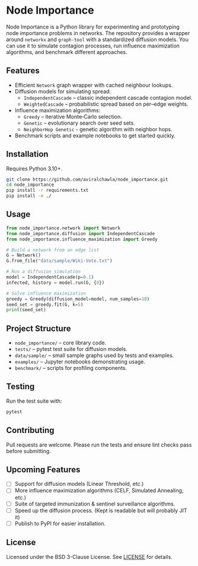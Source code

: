 # Node Importance

Node Importance is a Python library for experimenting and prototyping node importance problems in networks. The repository provides a wrapper around `networkx` and `graph-tool` with a standardized diffusion models. You can use it to simulate contagion processes, run influence maximization algorithms, and benchmark different approaches.

## Features

- Efficient `Network` graph wrapper with cached neighbour lookups.
- Diffusion models for simulating spread:
  - `IndependentCascade` – classic independent cascade contagion model.
  - `WeightedCascade` – probabilistic spread based on per–edge weights.
- Influence maximization algorithms:
  - `Greedy` – iterative Monte‑Carlo selection.
  - `Genetic` – evolutionary search over seed sets.
  - `NeighborHop Genetic` - genetic algorithm with neighbor hops.
- Benchmark scripts and example notebooks to get started quickly.

## Installation

Requires Python 3.10+.

```bash
git clone https://github.com/aviralchawla/node_importance.git
cd node_importance
pip install -r requirements.txt
pip install -e ./
```

## Usage

```python
from node_importance.network import Network
from node_importance.diffusion import IndependentCascade
from node_importance.influence_maximization import Greedy

# Build a network from an edge list
G = Network()
G.from_file("data/sample/Wiki-Vote.txt")

# Run a diffusion simulation
model = IndependentCascade(p=0.1)
infected, history = model.run(G, {0})

# Solve influence maximization
greedy = Greedy(diffusion_model=model, num_samples=10)
seed_set = greedy.fit(G, k=5)
print(seed_set)
```

## Project Structure

- `node_importance/` – core library code.
- `tests/` – pytest test suite for diffusion models.
- `data/sample/` – small sample graphs used by tests and examples.
- `examples/` – Jupyter notebooks demonstrating usage.
- `benchmark/` – scripts for profiling components.

## Testing

Run the test suite with:

```bash
pytest
```

## Contributing

Pull requests are welcome. Please run the tests and ensure lint checks pass before submitting.

## Upcoming Features
- [ ] Support for diffusion models (Linear Threshold, etc.)
- [ ] More influence maximization algorithms (CELF, Simulated Annealing, etc.)
- [ ] Suite of targeted immunization & sentinel surveillance algorithms.
- [ ] Speed up the diffusion process. (Kept is readable but will probably JIT it)
- [ ] Publish to PyPI for easier installation.

## License

Licensed under the BSD 3-Clause License. See [LICENSE](LICENSE) for details.

